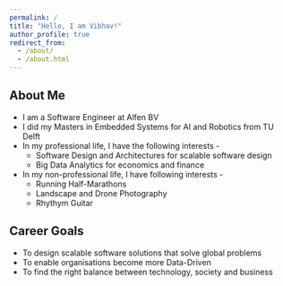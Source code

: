 ```yaml
---
permalink: /
title: "Hello, I am Vibhav!"
author_profile: true
redirect_from: 
  - /about/
  - /about.html
---
```


## About Me
- I am a Software Engineer at Alfen BV
- I did my Masters in Embedded Systems for AI and Robotics from TU Delft
- In my professional life, I have the following interests -
  - Software Design and Architectures for scalable software design
  - Big Data Analytics for economics and finance
- In my non-professional life, I have following interests -
  - Running Half-Marathons
  - Landscape and Drone Photography
  - Rhythym Guitar

## Career Goals
- To design scalable software solutions that solve global problems 
- To enable organisations become more Data-Driven
- To find the right balance between technology, society and business